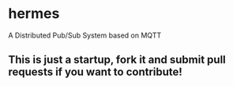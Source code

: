 # hermes
A Distributed Pub/Sub System based on MQTT

## This is just a startup, fork it and submit pull requests if you want to contribute!
